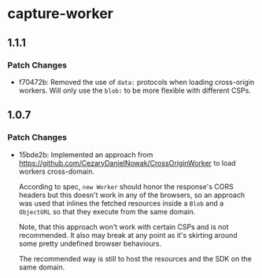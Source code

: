 # capture-worker

## 1.1.1

### Patch Changes

- f70472b: Removed the use of `data:` protocols when loading cross-origin workers. Will only use the `blob:` to be more flexible with different CSPs.

## 1.0.7

### Patch Changes

- 15bde2b: Implemented an approach from https://github.com/CezaryDanielNowak/CrossOriginWorker to load workers cross-domain.

  According to spec, `new Worker` should honor the response's CORS headers
  but this doesn't work in any of the browsers, so an approach was used
  that inlines the fetched resources inside a `Blob` and a `ObjectURL` so
  that they execute from the same domain.

  Note, that this approach won't work with certain CSPs and is not
  recommended. It also may break at any point as it's skirting around some
  pretty undefined browser behaviours.

  The recommended way is still to host the resources and the SDK on the
  same domain.
